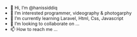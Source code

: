 - 👋 Hi, I’m @hanissiddiq
- 👀 I’m interested programmer, videography & photogarphy
- 🌱 I’m currently learning Laravel, Html, Css, Javascript
- 💞️ I’m looking to collaborate on ...
- 📫 How to reach me ...

<!---
hanissiddiq/hanissiddiq is a ✨ special ✨ repository because its `README.md` (this file) appears on your GitHub profile.
You can click the Preview link to take a look at your changes.
--->
